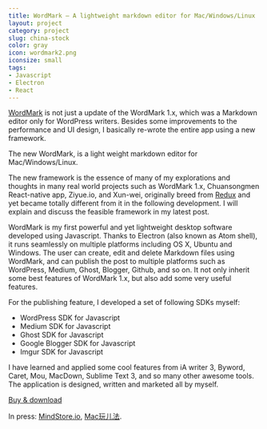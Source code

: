 ```yaml
---
title: WordMark – A lightweight markdown editor for Mac/Windows/Linux
layout: project
category: project
slug: china-stock
color: gray
icon: wordmark2.png
iconsize: small
tags:
- Javascript
- Electron
- React
---
```


[WordMark](http://wordmarkapp.com) is not just a update of the WordMark 1.x, which was a Markdown editor only for WordPress writers. Besides some improvements to the performance and UI design, I basically re-wrote the entire app using a new framework.

The new WordMark, is a light weight markdown editor for Mac/Windows/Linux.

The new framework is the essence of many of my explorations and thoughts in many real world projects such as WordMark 1.x, Chuansongmen React-native app, Ziyue.io, and Xun-wei, originally breed from [Redux](https://github.com/reactjs/redux) and yet became totally different from it in the following development. I will explain and discuss the feasible framework in my latest post.

WordMark is my first powerful and yet lightweight desktop software developed using Javascript. Thanks to Electron (also known as Atom shell), it runs seamlessly on multiple platforms including OS X, Ubuntu and Windows. The user can create, edit and delete Markdown files using WordMark, and can publish the post to multiple platforms such as WordPress, Medium, Ghost, Blogger, Github, and so on. It not only inherit some best features of WordMark 1.x, but also add some very useful features.

For the publishing feature, I developed a set of following SDKs myself:

- WordPress SDK for Javascript
- Medium SDK for Javascript
- Ghost SDK for Javascript
- Google Blogger SDK for Javascript
- Imgur SDK for Javascript

I have learned and applied some cool features from iA writer 3, Byword, Caret, Mou, MacDown, Sublime Text 3, and so many other awesome tools. The application is designed, written and marketed all by myself.

[Buy & download][1]

In press: [MindStore.io](http://www.ifanr.com/660282), [Mac玩儿法](http://www.waerfa.com/wordmark).

[1]: http://wordmarkapp.com